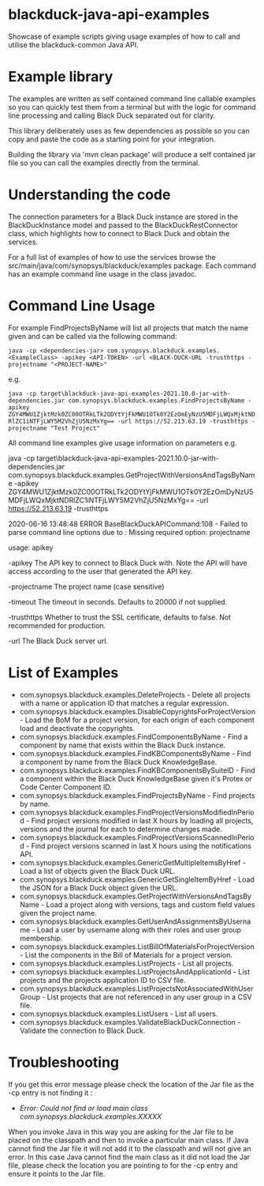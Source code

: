 # blackduck-java-api-examples

Showcase of example scripts giving usage examples of how to call and utilise the blackduck-common Java API.

# Example library
The examples are written as self contained command line callable examples so you can quickly test them from a terminal but with the logic for command line processing and calling Black Duck separated out for clarity.

This library deliberately uses as few dependencies as possible so you can copy and paste the code as a starting point for your integration.

Building the library via 'mvn clean package' will produce a self contained jar file so you can call the examples directly from the terminal.

# Understanding the code

The connection parameters for a Black Duck instance are stored in the BlackDuckInstance model and passed to the BlackDuckRestConnector class, which highlights how to connect to Black Duck and obtain the services.

For a full list of examples of how to use the services browse the src/main/java/com/synopsys/blackduck/examples package.  Each command has an example command line usage in the class javadoc.

# Command Line Usage

For example FindProjectsByName will list all projects that match the name given and can be called via the following command:

`
java -cp <dependencies-jar> com.synopsys.blackduck.examples.<ExampleClass> -apikey <API-TOKEN> -url <BLACK-DUCK-URL -trusthttps -projectname "<PROJECT-NAME>"
`

e.g.

`
java -cp target\blackduck-java-api-examples-2021.10.0-jar-with-dependencies.jar com.synopsys.blackduck.examples.FindProjectsByName -apikey ZGY4MWU1ZjktMzk0ZC00OTRkLTk2ODYtYjFkMWU1OTk0Y2EzOmEyNzU5MDFjLWQxMjktNDRlZC1iNTFjLWY5M2VhZjU5NzMxYg== -url https://52.213.63.19 -trusthttps -projectname "Test Project"
`

All command line examples give usage information on parameters e.g.

java -cp target\blackduck-java-api-examples-2021.10.0-jar-with-dependencies.jar com.synopsys.blackduck.examples.GetProjectWithVersionsAndTagsByName -apikey ZGY4MWU1ZjktMzk0ZC00OTRkLTk2ODYtYjFkMWU1OTk0Y2EzOmDyNzU5MDFjLWQxMjktNDRlZC1iNTFjLWY5M2VhZjU5NzMxYg== -url https://52.213.63.19 -trusthttps

2020-06-16 13:48:48 ERROR BaseBlackDuckAPICommand:108 - Failed to parse command line options due to : Missing required option: projectname

usage: apikey

 -apikey <apikey>             The API key to connect to Black Duck with.
                              Note the API will have access according to
                              the user that generated the API key.

 -projectname <projectname>   The project name (case sensitive)

 -timeout <timeout>           The timeout in seconds.  Defaults to 20000
                              if not supplied.

 -trusthttps                  Whether to trust the SSL certificate,
                              defaults to false.  Not recommended for
                              production.

 -url <url>                   The Black Duck server url.

# List of Examples
- com.synopsys.blackduck.examples.DeleteProjects - Delete all projects with a name or application ID that matches a regular expression.
- com.synopsys.blackduck.examples.DisableCopyrightsForProjectVersion - Load the BoM for a project version, for each origin of each component load and deactivate the copyrights.
- com.synopsys.blackduck.examples.FindComponentsByName - Find a component by name that exists within the Black Duck instance.
- com.synopsys.blackduck.examples.FindKBComponentsByName - Find a component by name from the Black Duck KnowledgeBase.
- com.synopsys.blackduck.examples.FindKBComponentsBySuiteID - Find a component within the Black Duck KnowledgeBase given it's Protex or Code Center Component ID.
- com.synopsys.blackduck.examples.FindProjectsByName - Find projects by name.
- com.synopsys.blackduck.examples.FindProjectVersionsModifiedInPeriod - Find project versions modified in last X hours by loading all projects, versions and the journal for each to determine changes made.
- com.synopsys.blackduck.examples.FindProjectVersionsScannedInPeriod - Find project versions scanned in last X hours using the notifications API.
- com.synopsys.blackduck.examples.GenericGetMultipleItemsByHref - Load a list of objects given the Black Duck URL.
- com.synopsys.blackduck.examples.GenericGetSingleItemByHref - Load the JSON for a Black Duck object given the URL.
- com.synopsys.blackduck.examples.GetProjectWithVersionsAndTagsByName - Load a project along with versions, tags and custom field values given the project name.
- com.synopsys.blackduck.examples.GetUserAndAssignmentsByUsername - Load a user by username along with their roles and user group membership.
- com.synopsys.blackduck.examples.ListBillOfMaterialsForProjectVersion - List the components in the Bill of Materials for a project version.
- com.synopsys.blackduck.examples.ListProjects - List all projects.
- com.synopsys.blackduck.examples.ListProjectsAndApplicationId - List projects and the projects application ID to CSV file.
- com.synopsys.blackduck.examples.ListProjectsNotAssociatedWithUserGroup - List projects that are not referenced in any user group in a CSV file.
- com.synopsys.blackduck.examples.ListUsers - List all users.
- com.synopsys.blackduck.examples.ValidateBlackDuckConnection - Validate the connection to Black Duck.

# Troubleshooting
If you get this error message please check the location of the Jar file as the -cp entry is not finding it :
- _Error: Could not find or load main class com.synopsys.blackduck.examples.XXXXX_

When you invoke Java in this way you are asking for the Jar file to be placed on the classpath and then to invoke a particular main class.  If Java cannot find the Jar file it will not add it to the classpath and will not give an error.
In this case Java cannot find the main class as it did not load the Jar file, please check the location you are pointing to for the -cp entry and ensure it points to the Jar file.